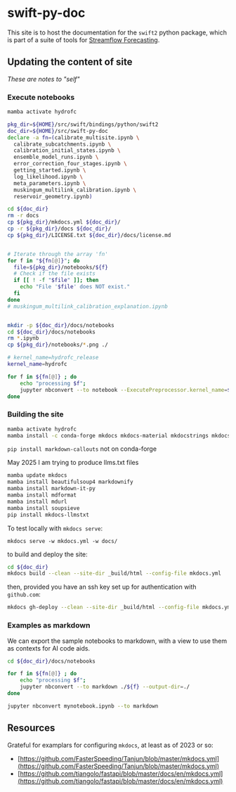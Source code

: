 # swift-py-doc

This site is to host the documentation for the `swift2` python package, which is part of a suite of tools for [Streamflow Forecasting](https://csiro-hydroinformatics.github.io/streamflow-forecasting-tools-onboard/).

## Updating the content of site

_These are notes to "self"_

### Execute notebooks

```bash
mamba activate hydrofc

pkg_dir=${HOME}/src/swift/bindings/python/swift2
doc_dir=${HOME}/src/swift-py-doc
declare -a fn=(calibrate_multisite.ipynb \
  calibrate_subcatchments.ipynb \
  calibration_initial_states.ipynb \
  ensemble_model_runs.ipynb \
  error_correction_four_stages.ipynb \
  getting_started.ipynb \
  log_likelihood.ipynb \
  meta_parameters.ipynb \
  muskingum_multilink_calibration.ipynb \
  reservoir_geometry.ipynb)

cd ${doc_dir}
rm -r docs
cp ${pkg_dir}/mkdocs.yml ${doc_dir}/
cp -r ${pkg_dir}/docs ${doc_dir}/
cp ${pkg_dir}/LICENSE.txt ${doc_dir}/docs/license.md


# Iterate through the array 'fn'
for f in "${fn[@]}"; do
  file=${pkg_dir}/notebooks/${f}
  # Check if the file exists
  if [[ ! -f "$file" ]]; then
    echo "File '$file' does NOT exist."
  fi
done
# muskingum_multilink_calibration_explanation.ipynb


mkdir -p ${doc_dir}/docs/notebooks
cd ${doc_dir}/docs/notebooks
rm *.ipynb
cp ${pkg_dir}/notebooks/*.png ./

# kernel_name=hydrofc_release
kernel_name=hydrofc

for f in ${fn[@]} ; do
    echo "processing $f";
    jupyter nbconvert --to notebook --ExecutePreprocessor.kernel_name=${kernel_name} --execute ${pkg_dir}/notebooks/${f} --output-dir=./
done
```

### Building the site

```sh
mamba activate hydrofc
mamba install -c conda-forge mkdocs mkdocs-material mkdocstrings mkdocs-material-extensions mkdocs-jupyter mkdocstrings-python 
```

`pip install markdown-callouts` not on conda-forge

May 2025 I am trying to produce llms.txt files

```sh
mamba update mkdocs
mamba install beautifulsoup4 markdownify
mamba install markdown-it-py
mamba install mdformat
mamba install mdurl
mamba install soupsieve
pip install mkdocs-llmstxt
```

To test locally with `mkdocs serve`:

`mkdocs serve -w mkdocs.yml -w docs/`

to build and deploy the site:

```bash
cd ${doc_dir}
mkdocs build --clean --site-dir _build/html --config-file mkdocs.yml
```

then, provided you have an ssh key set up for authentication with `github.com`:

```sh
mkdocs gh-deploy --clean --site-dir _build/html --config-file mkdocs.yml
```

### Examples as markdown

We can export the sample notebooks to markdown, with a view to use them as contexts for AI code aids.

```sh
cd ${doc_dir}/docs/notebooks

for f in ${fn[@]} ; do
    echo "processing $f";
    jupyter nbconvert --to markdown ./${f} --output-dir=./
done

jupyter nbconvert mynotebook.ipynb --to markdown
```

## Resources

Grateful for examplars for configuring `mkdocs`, at least as of 2023 or so:

* [https://github.com/FasterSpeeding/Tanjun/blob/master/mkdocs.yml](https://github.com/FasterSpeeding/Tanjun/blob/master/mkdocs.yml)
* [https://github.com/tiangolo/fastapi/blob/master/docs/en/mkdocs.yml](https://github.com/tiangolo/fastapi/blob/master/docs/en/mkdocs.yml)
